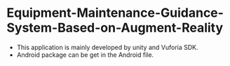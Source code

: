 # Equipment-Maintenance-Guidance-System-Based-on-Augment-Reality
- This application is mainly developed by unity and Vuforia SDK.
- Android package can be get in the Android file.
